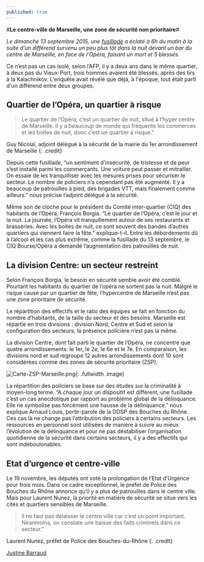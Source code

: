 ```yaml
---
published: true
---
```


#**Le centre-ville de Marseille, une zone de sécurité non prioritaire**# 

_Le dimanche 13 septembre 2015, une [fusillade](http://www.lemonde.fr/police-justice/article/2015/09/13/une-fusillade-en-plein-c-ur-de-marseille-fait-un-mort-et-six-blesses_4755203_1653578.html) a éclaté à 6h du matin à la suite d’un différend survenu un peu plus tôt dans la nuit devant un bar du centre de Marseille, en face de l'Opéra, faisant un mort et 5 blessés._

Ce n’est pas un cas isolé, selon l’AFP, il y a deux ans dans le même quartier, à deux pas du Vieux-Port, trois hommes avaient été blessés, après des tirs à la Kalachnikov. L'enquête avait révélé que déjà, à l'époque, tout était parti d'un différend entre deux groupes.

##  **Quartier de l’Opéra, un quartier à risque**

> Le quartier de l’Opéra, c’est un quartier de nuit, situé à l’hyper centre de Marseille. Il y a beaucoup de monde qui fréquente les commerces et les boites de nuit, donc c’est un quartier à risque." 

Guy Nicolaï, adjoint délégué à la sécurité de la mairie du 1er arrondissement de Marseille
{: .credit}

Depuis cette fusillade, “un sentiment d’insécurité, de tristesse et de peur s’est installé parmi les commerçants. Une voiture peut passer et mitrailler. On essaie de les tranquilliser avec les mesures prises pour sécuriser le secteur. Le nombre de policiers n’a cependant pas été augmenté. Il y a beaucoup de patrouilles à pied, des brigades VTT, mais finalement comme ailleurs.” nous précise l’adjoint délégué à la sécurité.

Même son de cloche pour le président du Comité inter-quartier (CIQ) des habitants de l’Opéra, François Borgia. “Le quartier de l’Opéra, c’est le jour et la nuit. La journée, l’Opéra vit tranquillement autour de ses restaurants et brasseries. Avec les boites de nuit, ce sont souvent des bandes d’autres quartiers qui viennent faire la fête.” explique-t-il. Entre les débordements dû à l’alcool et les cas plus extrême, comme la fusillade du 13 septembre, le CIQ Bourse/Opéra a demandé l’augmentation des patrouilles de nuit. 

## **La division Centre: un secteur restreint**

Selon François Borgia, le besoin en sécurité semble avoir été comblé. Pourtant les habitants du quartier de l’opéra ne sortent pas la nuit. Malgré le risque causé par un quartier de fête, l’hypercentre de Marseille n’est pas une zone prioritaire de sécurité.

Le répartition des effectifs et le ratio des équipes se fait en fonction du nombre d’habitants, de la taille du secteur et des besoins. Marseille est répartie en trois divisions : division Nord, Centre et Sud et selon la configuration des secteurs, la présence policière n’est pas la même. 

La division Centre, dont fait parti le quartier de l’Opéra, ne concentre que quatre arrondissements: le 1er, le 2e, le 6e et le 7e. En comparaison, les divisions nord et sud regroupe 12 autres arrondissements dont 10 sont considérées comme des zones de sécurité prioritaire (ZSP).

![Carte-ZSP-Marseille.png]({{site.baseurl}}/img/Carte-ZSP-Marseille.png){: .fullwidth .image}

La répartition des policiers se base sur des études sur la criminalité à moyen-long terme.
“A chaque jour un dispositif est différent, une fusillade c’est un cas anecdotique par rapport au problème global de la délinquance. Elle ne symbolise pas forcément une hausse de la délinquance.” nous explique Arnaud Louis, porte-parole de la DDSP des Bouches du Rhône.
Ces cas là ne change pas l’attribution des policiers à certains secteurs. Les ressources en personnel sont utilisées de manière à suivre au mieux l’évolution de la délinquance et pour ne pas déstabiliser l’organisation quotidienne de la sécurité dans certains secteurs, il y a des effectifs qui sont indéboulonables.

## **Etat d’urgence et centre-ville**

Le 19 novembre, les députés ont voté la prolongation de l’Etat d’Urgence pour trois mois. 
Dans ce cadre exceptionnel, le préfet de Police des Bouches du Rhône annonce qu’il y a plus de patrouilles dans le centre ville. Mais pour Laurent Nunez, la priorité en matière de sécurité se situe vers les cités et quartiers sensibles de Marseille. 

> Il ne faut pas délaisser le centre ville car c’est un point important. Néanmoins, on constate une baisse des faits criminels dans ce secteur.” 

Laurent Nunez, préfet de Police des Bouches-du-Rhône
{: .credit}

[Justine Barraud](https://twitter.com/JustineBarraud)

